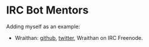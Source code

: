 # IRC Bot Mentors

Adding myself as an example:
* Wraithan: [github](https://github.com/wraithan), [twitter](http://twitter.com/wraithan), Wraithan on IRC Freenode.